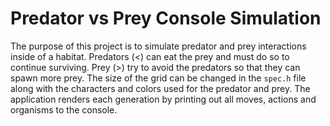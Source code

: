 # Predator vs Prey Console Simulation
The purpose of this project is to simulate predator and prey interactions inside of a habitat. Predators (<) can eat the prey and must do so to continue surviving. Prey (>) try to avoid the predators so that they can spawn more prey. The size of the grid can be changed in the `spec.h` file along with the characters and colors used for the predator and prey. The application renders each generation by printing out all moves, actions and organisms to the console.
